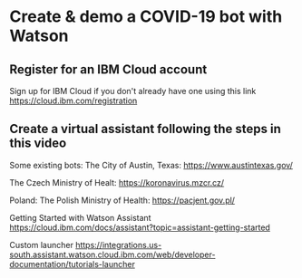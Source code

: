 # Create & demo a COVID-19 bot with Watson 



## Register for an IBM Cloud account
Sign up for IBM Cloud if you don't already have one using this link https://cloud.ibm.com/registration

## Create a virtual assistant following the steps in this video  

Some existing bots: 
The City of Austin, Texas: https://www.austintexas.gov/ 

The Czech Ministry of Healt: https://koronavirus.mzcr.cz/ 

Poland: The Polish Ministry of Health: https://pacjent.gov.pl/ 






Getting  Started with Watson Assistant https://cloud.ibm.com/docs/assistant?topic=assistant-getting-started

Custom launcher https://integrations.us-south.assistant.watson.cloud.ibm.com/web/developer-documentation/tutorials-launcher
